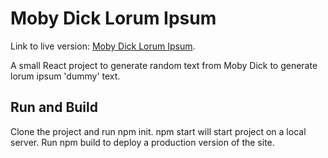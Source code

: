 

# Moby Dick Lorum Ipsum

Link to live version: [Moby Dick Lorum Ipsum](https://mobydickipsum.netlify.com/).

A small React project to generate random text from Moby Dick to generate lorum ipsum 'dummy' text. 


## Run and Build

Clone the project and run npm init. npm start will start project on a local server. Run npm build to deploy a production version of the site. 
